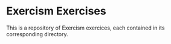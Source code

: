 # Exercism Exercises
This is a repository of Exercism exercices, each contained in its corresponding
directory.
